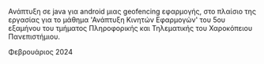Ανάπτυξη σε java για android μιας geofencing εφαρμογής, στο πλαίσιο της εργασίας για το μάθημα 'Ανάπτυξη Κινητών Εφαρμογών' του 5ου εξαμήνου του τμήματος Πληροφορικής και Τηλεματικής του Χαροκόπειου Πανεπιστήμιου.

Φεβρουάριος 2024